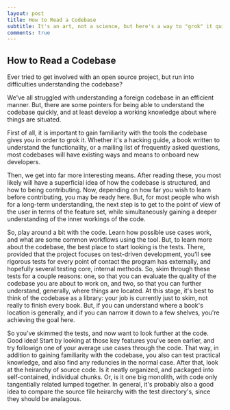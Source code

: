 ```yaml
---
layout: post
title: How to Read a Codebase
subtitle: It's an art, not a science, but here's a way to "grok" it quicker.
comments: true
---
```


## How to Read a Codebase

 Ever tried to get involved with an open source project, but run into difficulties understanding the codebase?

We've all struggled with understanding a foreign codebase in an efficient manner. But, there are some pointers for being able to understand the codebase quickly, and at least develop a working knowledge about where things are situated.

First of all, it is important to gain familiarity with the tools the codebase gives you in order to grok it. Whether it's a hacking guide, a book written to understand the functionality, or a mailing list of frequently asked questions, most codebases will have existing ways and means to onboard new developers.

Then, we get into far more interesting means. After reading these, you most likely will have a superficial idea of how the codebase is structured, and how to being contributing. Now, depending on how far you wish to learn before contributing, you may be ready here. But, for most people who wish for a long-term understanding, the next step is to get to the point of view of the user in terms of the feature set, while simultaneously gaining a deeper understanding of the inner workings of the code.

So, play around a bit with the code. Learn how possible use cases work, and what are some common workflows using the tool. But, to learn more about the codebase, the best place to start looking is the tests. There, provided that the project focuses on test-driven development, you'll see rigorous tests for every point of contact the program has externally, and hopefully several testing core, internal methods. So, skim through these tests for a couple reasons: one, so that you can evaluate the quality of the codebase you are about to work on, and two, so that you can further understand, generally, where things are located. At this stage, it's best to think of the codebase as a library: your job is currently just to skim, not really to finish every book. But, if you can understand where a book's location is generally, and if you can narrow it down to a few shelves, you're achieving the goal here.

So you've skimmed the tests, and now want to look further at the code. Good idea! Start by looking at those key features you've seen earlier, and try followign one of your average use cases through the code. That way, in addition to gaining familiarity with the codebase, you also can test practical knowledge, and also find any reduncies in the normal case. After that, look at the heirarchy of source code. Is it neatly organized, and packaged into self-contained, individual chunks. Or, is it one big monolith, with code only tangentially related lumped together. In general, it's probably also a good idea to compare the source file heirarchy with the test directory's, since they should be analagous.
